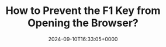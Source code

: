 ---
title: "How to Prevent the F1 Key from Opening the Browser?"
description: "F1 is the default help key in Windows 10/11. Pressing F1 often triggers the Edge browser to display help content, which can disrupt usage. Let's fix it."
image: "images/post/2024/09/Microsoft-Support.jpeg"
date: "2024-09-10T16:33:05+0000"
categories: ["Fixes"]
tags: ["bat", "browser", "F1", "script"]
type: "regular" # available types: [featured/regular]
draft: false
sitemapExclude: false
---